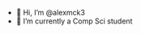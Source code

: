 - 👋 Hi, I’m @alexmck3
- 🌱 I’m currently a Comp Sci student

<!---
alexmck3/alexmck3 is a ✨ special ✨ repository because its `README.md` (this file) appears on your GitHub profile.
You can click the Preview link to take a look at your changes.
--->
